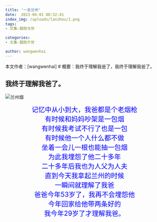 ```yaml
---
title: '一支兰州'
date:  2023-04-01 08:32:41
index_img: /uploads/lanzhou/1.png
tags:
- 文集-踉跄与世

categories:
- 文集-踉跄于世

author: wangwenhai
---
```

本文作者：[wangwenhai] # 概要：我终于理解我爸了，我终于理解我爸了。
<!-- more -->

我终于理解我爸了。
---

![兰州烟](/uploads/lanzhou/2.jpg)
<div style="text-align:center;font-size:150%; color: blue;">
    记忆中从小到大，我爸都是个老烟枪
    <br>
    有时候和妈妈吵架是一包烟
    <br>
    有时候我考试不行了也是一包
    <br>
    有时候他一个人什么都不做
    <br>
    坐着一会儿一根也能抽一包烟
    <br>
    为此我埋怨了他二十多年
    <br>
    二十多年后我也为人父为人夫
    <br>
    直到今天我拿起兰州的时候
    <br>
    一瞬间就理解了我爸
    <br>
    爸爸今年53岁了，我再不会埋怨他
    <br>
    今年回家给他带两条好的
    <br>
    我今年29岁了才理解我爸。
    <br>
</div>
